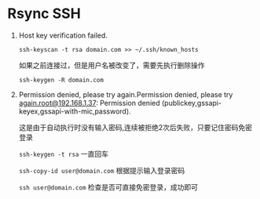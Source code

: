 # Rsync SSH

1. Host key verification failed.

    `ssh-keyscan -t rsa domain.com >> ~/.ssh/known_hosts`
    
    如果之前连接过，但是用户名被改变了，需要先执行删除操作
    
    `ssh-keygen -R domain.com`
  
2. Permission denied, please try again.Permission denied, please try again.root@192.168.1.37: Permission denied (publickey,gssapi-keyex,gssapi-with-mic,password).
    
    这是由于自动执行时没有输入密码,连续被拒绝2次后失败，只要记住密码免密登录
    
    `ssh-keygen -t rsa` 一直回车
    
    `ssh-copy-id user@domain.com` 根据提示输入登录密码
    
    `ssh user@domain.com` 检查是否可直接免密登录，成功即可
    
